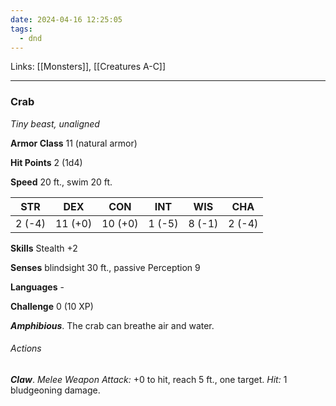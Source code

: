 ```yaml
---
date: 2024-04-16 12:25:05
tags:
  - dnd
---
```

Links: [[Monsters]], [[Creatures A-C]]

---

### Crab

*Tiny beast, unaligned*

**Armor Class** 11 (natural armor)

**Hit Points** 2 (1d4)

**Speed** 20 ft., swim 20 ft.

| STR    | DEX     | CON     | INT    | WIS    | CHA    |
|--------|---------|---------|--------|--------|--------|
| 2 (-4) | 11 (+0) | 10 (+0) | 1 (-5) | 8 (-1) | 2 (-4) |

**Skills** Stealth +2

**Senses** blindsight 30 ft., passive Perception 9

**Languages** -

**Challenge** 0 (10 XP)

***Amphibious***. The crab can breathe air and water.

###### Actions

***Claw***. *Melee Weapon Attack:* +0 to hit, reach 5 ft., one target. *Hit:* 1 bludgeoning damage.